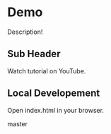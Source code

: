 # Demo

Description!

## Sub Header

Watch tutorial on YouTube.

## Local Developement

Open index.html in your browser.

master